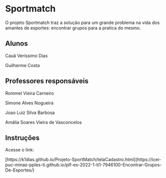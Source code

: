 
# Sportmatch
<p>O projeto Sportmatch traz a solução para um grande problema na vida dos amantes de esportes: encontrar grupos para a pratica do mesmo.</p>

## Alunos
<p>Cauã Veríssimo Dias</p>
<p>Guilherme Costa</p>

## Professores responsáveis
<p>Rommel Vieira Carneiro</p>
<p>Simone Alves Nogueira</p>
<p>Joao Luiz Silva Barbosa</p>
<p>Amália Soares Vieira de Vasconcelos</p>

## Instruções

<p>Acesse o link: </p>
<p>[https://k1dias.github.io/Projeto-SportMatch/telaCadastro.html](https://icei-puc-minas-pples-ti.github.io/plf-es-2022-1-ti1-7946100-Encontrar-Grupos-De-Esportes/)</p>
